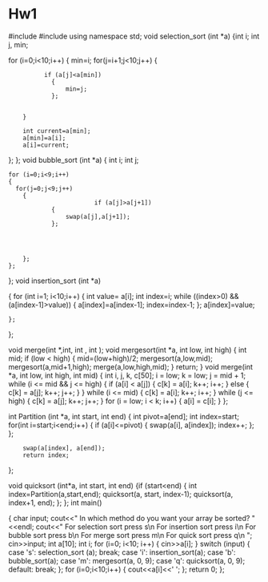# Hw1 
#include <iostream>
#include <string>
using namespace std;
void selection_sort (int *a)
{int i;
        int j, min;

for (i=0;i<10;i++)
    {
        min=i;
        for(j=i+1;j<10;j++)
        {
            
              if (a[j]<a[min])
                {
                    min=j;
                };
        
            
        }
        
        int current=a[min];
        a[min]=a[i];
        a[i]=current;
    
  };
};
void bubble_sort (int *a)
{ int i;
int  j;
   
    for (i=0;i<9;i++)
    {
      for(j=0;j<9;j++)
        {
                            if (a[j]>a[j+1])
                {
                    swap(a[j],a[j+1]);
                };
        
            
        
        
        };
    };

};
void insertion_sort (int *a)


{
    for (int i=1; i<10;i++)
    {    int value= a[i];
         int index=i;
                    while ((index>0) && (a[index-1]>value))
            {
                a[index]=a[index-1];
                index=index-1;
            };
            a[index]=value;
        
    };
};

void merge(int *,int, int , int );
void mergesort(int *a, int low, int high)
{
    int mid;
    if (low < high)
    {
        mid=(low+high)/2;
        mergesort(a,low,mid);
        mergesort(a,mid+1,high);
        merge(a,low,high,mid);
    }
    return;
}
void merge(int *a, int low, int high, int mid)
{
    int i, j, k, c[50];
    i = low;
    k = low;
    j = mid + 1;
    while (i <= mid && j <= high)
    {
        if (a[i] < a[j])
        {
            c[k] = a[i];
            k++;
            i++;
        }
        else
        {
            c[k] = a[j];
            k++;
            j++;
        }
    }
    while (i <= mid)
    {
        c[k] = a[i];
        k++;
        i++;
    }
    while (j <= high)
    {
        c[k] = a[j];
        k++;
        j++;
    }
    for (i = low; i < k; i++)
    {
        a[i] = c[i];
    }
};

int Partition (int *a, int start, int end)
{
    int pivot=a[end];
    int index=start;
    for(int i=start;i<end;i++)
    {
        if (a[i]<=pivot)
        {
            swap(a[i], a[index]);
            index++;
        };
    };

        swap(a[index], a[end]);
        return index;
};


 void quicksort (int*a, int start, int end)
    {if (start<end)
    {
        int index=Partition(a,start,end);
        quicksort(a, start, index-1);
        quicksort(a, index+1, end);
    };
    };
int main()

{ char input;
  cout<<" In which method do you want your array be sorted? "<<endl;
  cout<<" For selection sort press s\n For insertion sort press i\n For bubble sort press b\n For merge sort press m\n For quick sort press q\n ";
    cin>>input;
    int a[10];
    int i;
    for (i=0; i<10; i++) {
        cin>>a[i];
    }
    switch (input)
    {
        case 's':
            selection_sort (a);
            break;
            case 'i':
            insertion_sort(a);
            case 'b':
            bubble_sort(a);
            case 'm':
            mergesort(a, 0, 9);
            case 'q':
            quicksort(a, 0, 9);
            default:
            break;
    };
    for (i=0;i<10;i++)
    {
        cout<<a[i]<<' ';
    };
    return 0;
};
